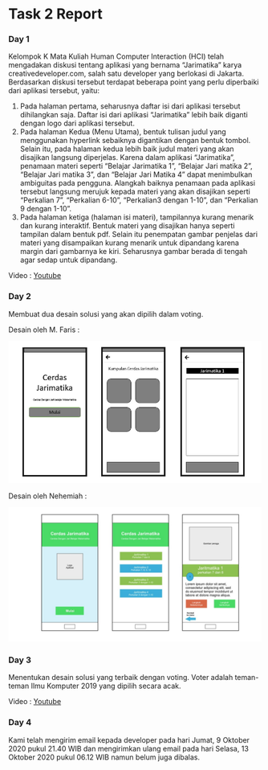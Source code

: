 # Task 2 Report

### Day 1

Kelompok K Mata Kuliah Human Computer Interaction (HCI) telah mengadakan diskusi tentang aplikasi yang bernama “Jarimatika” karya creativedeveloper.com, salah satu developer yang berlokasi di Jakarta. Berdasarkan diskusi tersebut terdapat beberapa point yang perlu diperbaiki dari aplikasi tersebut, yaitu:
1.	Pada halaman pertama, seharusnya daftar isi dari aplikasi tersebut dihilangkan saja. Daftar isi dari aplikasi “Jarimatika” lebih baik diganti dengan logo dari aplikasi tersebut.
2.	Pada halaman Kedua (Menu Utama), bentuk tulisan judul yang menggunakan hyperlink sebaiknya digantikan dengan bentuk tombol. Selain itu, pada halaman kedua lebih baik judul materi yang akan disajikan langsung diperjelas. Karena dalam aplikasi “Jarimatika”, penamaan materi seperti “Belajar Jarimatika 1”, “Belajar Jari matika 2”, “Belajar Jari matika 3”, dan “Belajar Jari Matika 4” dapat menimbulkan ambiguitas pada pengguna. Alangkah baiknya penamaan pada aplikasi tersebut langsung merujuk kepada materi yang akan disajikan seperti “Perkalian 7”, “Perkalian 6-10”, “Perkalian3 dengan 1-10”, dan “Perkalian 9 dengan 1-10”.
3.	Pada halaman ketiga (halaman isi materi), tampilannya kurang menarik dan kurang interaktif. Bentuk materi yang disajikan hanya seperti tampilan dalam bentuk pdf. Selain itu penempatan gambar penjelas dari materi yang disampaikan kurang menarik untuk dipandang karena margin dari gambarnya ke kiri. Seharusnya gambar berada di tengah agar sedap untuk dipandang.

Video : [Youtube](https://www.youtube.com/watch?v=lrZcGu8U7Ng&feature=youtu.be)

### Day 2

Membuat dua desain solusi yang akan dipilih dalam voting.

Desain oleh M. Faris :

![Desain 1](https://github.com/FarisAlHusain20/HCI-Assignment/blob/hw2/Task%202/Desain%20Buatan%20M.%20Faris.jpeg)

Desain oleh Nehemiah :

![Desain 2](https://github.com/FarisAlHusain20/HCI-Assignment/blob/hw2/Task%202/Desain%20Buatan%20Nehemiah.jpeg)

### Day 3

Menentukan desain solusi yang terbaik dengan voting. Voter adalah teman-teman Ilmu Komputer 2019 yang  dipilih secara acak.

Video : [Youtube](https://www.youtube.com/watch?v=kZFw9oRKGjs&feature=youtu.be)

### Day 4

Kami telah mengirim email kepada developer pada hari Jumat, 9 Oktober 2020 pukul 21.40 WIB dan mengirimkan ulang email pada hari Selasa, 13 Oktober 2020 pukul 06.12 WIB namun belum juga dibalas.

